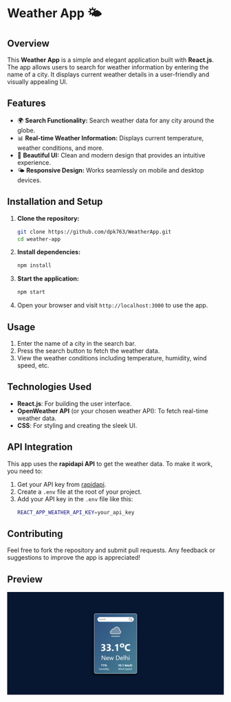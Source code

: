 # Weather App 🌤️

## Overview
This **Weather App** is a simple and elegant application built with **React.js**. The app allows users to search for weather information by entering the name of a city. It displays current weather details in a user-friendly and visually appealing UI.

## Features
- 🌍 **Search Functionality:** Search weather data for any city around the globe.
- 📊 **Real-time Weather Information:** Displays current temperature, weather conditions, and more.
- 🎨 **Beautiful UI:** Clean and modern design that provides an intuitive experience.
- 🌤️ **Responsive Design:** Works seamlessly on mobile and desktop devices.

## Installation and Setup

1. **Clone the repository:**
    ```bash
    git clone https://github.com/dpk763/WeatherApp.git
    cd weather-app
    ```

2. **Install dependencies:**
    ```bash
    npm install
    ```

3. **Start the application:**
    ```bash
    npm start
    ```

4. Open your browser and visit `http://localhost:3000` to use the app.

## Usage

1. Enter the name of a city in the search bar.
2. Press the search button to fetch the weather data.
3. View the weather conditions including temperature, humidity, wind speed, etc.

## Technologies Used
- **React.js**: For building the user interface.
- **OpenWeather API** (or your chosen weather API): To fetch real-time weather data.
- **CSS**: For styling and creating the sleek UI.

## API Integration

This app uses the **rapidapi API** to get the weather data. To make it work, you need to:
1. Get your API key from [rapidapi](https://weatherapi-com.p.rapidapi.com).
2. Create a `.env` file at the root of your project.
3. Add your API key in the `.env` file like this:
    ```bash
    REACT_APP_WEATHER_API_KEY=your_api_key
    ```

## Contributing
Feel free to fork the repository and submit pull requests. Any feedback or suggestions to improve the app is appreciated!


## Preview

![App Screenshot](./public/Screenshot.png)

